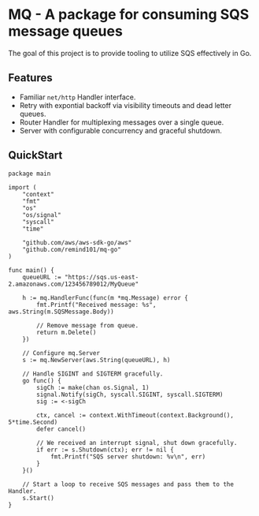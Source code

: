 # MQ - A package for consuming SQS message queues

The goal of this project is to provide tooling to utilize SQS effectively in Go.

## Features

* Familiar `net/http` Handler interface.
* Retry with expontial backoff via visibility timeouts and dead letter queues.
* Router Handler for multiplexing messages over a single queue.
* Server with configurable concurrency and graceful shutdown.

## QuickStart

``` golang
package main

import (
	"context"
	"fmt"
	"os"
	"os/signal"
	"syscall"
	"time"

	"github.com/aws/aws-sdk-go/aws"
	"github.com/remind101/mq-go"
)

func main() {
	queueURL := "https://sqs.us-east-2.amazonaws.com/123456789012/MyQueue"

	h := mq.HandlerFunc(func(m *mq.Message) error {
		fmt.Printf("Received message: %s", aws.String(m.SQSMessage.Body))

		// Remove message from queue.
		return m.Delete()
	})

	// Configure mq.Server
	s := mq.NewServer(aws.String(queueURL), h)

	// Handle SIGINT and SIGTERM gracefully.
	go func() {
		sigCh := make(chan os.Signal, 1)
		signal.Notify(sigCh, syscall.SIGINT, syscall.SIGTERM)
		sig := <-sigCh

		ctx, cancel := context.WithTimeout(context.Background(), 5*time.Second)
		defer cancel()

		// We received an interrupt signal, shut down gracefully.
		if err := s.Shutdown(ctx); err != nil {
			fmt.Printf("SQS server shutdown: %v\n", err)
		}
	}()

	// Start a loop to receive SQS messages and pass them to the Handler.
	s.Start()
}
```
